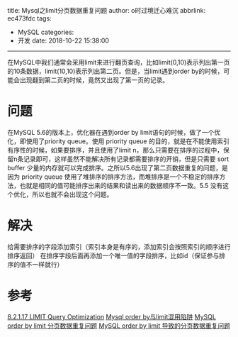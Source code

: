 title: Mysql之limit分页数据重复问题
author: o时过境迁心难沉
abbrlink: ec473fdc
tags:
  - MySQL
categories:
  - 开发
date: 2018-10-22 15:38:00
---
在MySQL中我们通常会采用limit来进行翻页查询，比如limit(0,10)表示列出第一页的10条数据，limit(10,10)表示列出第二页。但是，当limit遇到order by的时候，可能会出现翻到第二页的时候，竟然又出现了第一页的记录。

<!-- more -->

# 问题
在MySQL 5.6的版本上，优化器在遇到order by limit语句的时候，做了一个优化，即使用了priority queue。使用 priority queue 的目的，就是在不能使用索引有序性的时候，如果要排序，并且使用了limit n，那么只需要在排序的过程中，保留n条记录即可，这样虽然不能解决所有记录都需要排序的开销，但是只需要 sort buffer 少量的内存就可以完成排序。之所以5.6出现了第二页数据重复的问题，是因为 priority queue 使用了堆排序的排序方法，而堆排序是一个不稳定的排序方法，也就是相同的值可能排序出来的结果和读出来的数据顺序不一致。5.5 没有这个优化，所以也就不会出现这个问题。

# 解决

 给需要排序的字段添加索引（索引本身是有序的，添加索引会按照索引的顺序进行排序返回）
 在排序字段后面再添加一个唯一值的字段排序，比如id（保证参与排序的值不一样就行）
   
# 参考
[8.2.1.17 LIMIT Query Optimization](https://dev.mysql.com/doc/refman/5.7/en/limit-optimization.html)
[Mysql order by与limit混用陷阱](http://wdmcygah.iteye.com/blog/2370591)
[MySQL order by limit 分页数据重复问题](https://juejin.im/post/5af9537bf265da0b9e652dea)
[MySQL order by limit 导致的分页数据重复问题](http://www.foreverlakers.com/2018/01/mysql-order-by-limit-%E5%AF%BC%E8%87%B4%E7%9A%84%E5%88%86%E9%A1%B5%E6%95%B0%E6%8D%AE%E9%87%8D%E5%A4%8D%E9%97%AE%E9%A2%98/)